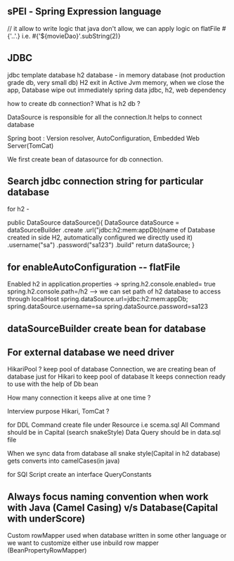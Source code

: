 ## sPEl - Spring Expression language 
// it allow to write logic that java don't allow, we can apply logic on flatFile #{'..'.}
i.e. #{'${movieDao}'.subString(2)}

## JDBC
jdbc template
database
h2 database - in memory database (not production grade db, very small db)
H2 exit in Active Jvm memory, when we close the app, Database wipe out immediately
spring data jdbc, h2, web dependency

how to create db connection?
What is h2 db ?

DataSource is responsible for all the connection.It helps to connect database

Spring boot : Version resolver, AutoConfiguration, Embedded Web Server(TomCat)

We first create bean of datasource for db connection.

## Search jdbc connection string for particular database
for h2 - 

public DataSource dataSource(){
DataSource dataSource = dataSourceBuilder
         .create
         .url("jdbc:h2:mem:appDb)(name of Database created in side H2, automatically configured we directly used it)
         .username("sa")
         .password("sa123")
         .build"
return dataSource;
}

## for enableAutoConfiguration -- flatFile
Enabled h2 in application.properties -> spring.h2.console.enabled= true
spring.h2.console.path=/h2 --> we can set path of h2 database to access through localHost
spring.dataSource.url=jdbc:h2:mem:appDb;
spring.dataSource.username=sa
spring.dataSource.password=sa123

## dataSourceBuilder create bean for database

## For external database we need driver

HikariPool ? keep pool of database Connection, 
we are creating bean of database just for Hikari to keep pool of database
It keeps connection ready to use with the help of Db bean

How many connection it keeps alive at one time ?

Interview purpose Hikari, TomCat ?

for DDL Command create file under Resource i.e scema.sql
All Command should be in Capital (search snakeStyle)
Data Query should be in data.sql file

When we sync data from database all snake style(Capital in h2 database) gets converts into camelCases(in java)

for SQl Script create an interface QueryConstants 

## Always focus naming convention when work with Java (Camel Casing) v/s Database(Capital with underScore)

Custom rowMapper used when database written in some other language or we want to customize
either use inbuild row mapper (BeanPropertyRowMapper)